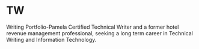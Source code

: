 # TW
Writing Portfolio-Pamela
Certified Technical Writer and a former hotel revenue management professional, seeking a long term career in Technical Writing and Information Technology.
